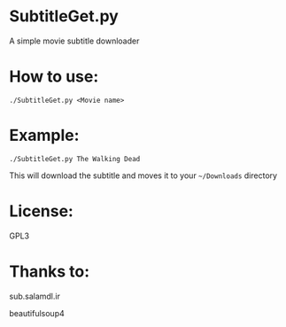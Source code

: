 # SubtitleGet.py

A simple movie subtitle downloader



# How to use:

`./SubtitleGet.py <Movie name>`

# Example:

`./SubtitleGet.py The Walking Dead` 

This will download the subtitle and moves it to your `~/Downloads` directory 

# License:

GPL3

# Thanks to:

sub.salamdl.ir

beautifulsoup4

 
